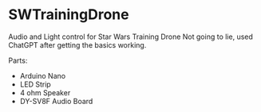 # SWTrainingDrone
Audio and Light control for Star Wars Training Drone
Not going to lie, used ChatGPT after getting the basics working.

Parts:

- Arduino Nano
- LED Strip
- 4 ohm Speaker
- DY-SV8F Audio Board
